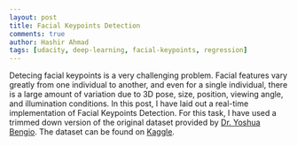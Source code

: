 ```yaml
---
layout: post
title: Facial Keypoints Detection
comments: true
author: Hashir Ahmad
tags: [udacity, deep-learning, facial-keypoints, regression]
---
```

Detecing facial keypoints is a very challenging problem. Facial features vary greatly from one individual to another, and even for a single individual, there is a large amount of variation due to 3D pose, size, position, viewing angle, and illumination conditions. In this post, I have laid out a real-time implementation of Facial Keypoints Detection. For this task, I have used a trimmed down version of the original dataset provided by [Dr. Yoshua Bengio](https://yoshuabengio.org/). The dataset can be found on [Kaggle](https://www.kaggle.com/c/facial-keypoints-detection/overview). 